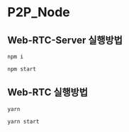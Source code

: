 # P2P_Node

## Web-RTC-Server 실행방법
```
npm i

npm start
```

## Web-RTC 실행방법
```
yarn

yarn start
```